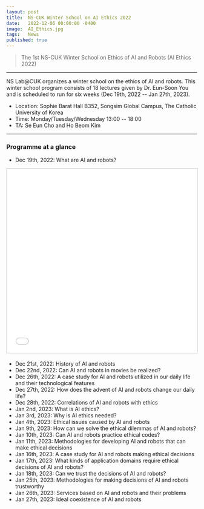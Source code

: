 ```yaml
---
layout: post
title:  NS-CUK Winter School on AI Ethics 2022
date:   2022-12-06 00:00:00 -0400
image:  AI_Ethics.jpg
tags:   News
published: true
---
```


> The 1st NS-CUK Winter School on Ethics of AI and Robots (AI Ethics 2022)

***

NS Lab@CUK organizes a winter school on the ethics of AI and robots. This winter school program consists of 18 lectures given by Dr. Eun-Soon You and is scheduled to run for six weeks (Dec 19th, 2022 -- Jan 27th, 2023).
* Location: Sophie Barat Hall B352, Songsim Global Campus, The Catholic University of Korea
* Time: Monday/Tuesday/Wednesday 13:00 -- 18:00
* TA: Se Eun Cho and Ho Beom Kim

***

### Programme at a glance
* Dec 19th, 2022: What are AI and robots?
<iframe src="//www.slideshare.net/slideshow/embed_code/key/14CQ1kTNFVJVh0" width="595" height="485" frameborder="0" marginwidth="0" marginheight="0" scrolling="no" style="border:1px solid #CCC; border-width:1px; margin-bottom:5px; max-width: 100%;" allowfullscreen> </iframe>

* Dec 21st, 2022: History of AI and robots
* Dec 22nd, 2022: Can AI and robots in movies be realized?
* Dec 26th, 2022: A case study for AI and robots utilized in our daily life and their technological features
* Dec 27th, 2022: How does the advent of AI and robots change our daily life?
* Dec 28th, 2022: Correlations of AI and robots with ethics
* Jan 2nd, 2023: What is AI ethics?
* Jan 3rd, 2023: Why is AI ethics needed?
* Jan 4th, 2023: Ethical issues caused by AI and robots
* Jan 9th, 2023: How can we solve the ethical dilemmas of AI and robots?
* Jan 10th, 2023: Can AI and robots practice ethical codes?
* Jan 11th, 2023: Methodologies for developing AI and robots that can make ethical decisions
* Jan 16th, 2023: A case study for AI and robots making ethical decisions
* Jan 17th, 2023: What kinds of application domains require ethical decisions of AI and robots?
* Jan 18th, 2023: Can we trust the decisions of AI and robots?
* Jan 25th, 2023: Methodologies for making decisions of AI and robots trustworthy
* Jan 26th, 2023: Services based on AI and robots and their problems
* Jan 27th, 2023: Ideal coexistence of AI and robots
